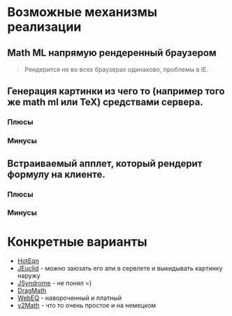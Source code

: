 # Возможные механизмы реализации #
## Math ML напрямую рендеренный браузером ##
> Рендерится не во всех браузерах одинаково, проблемы в IE.
## Генерация картинки из чего то (например того же math ml или TeX) средствами сервера. ##
### Плюсы ###
### Минусы ###
## Встраиваемый апплет, который рендерит формулу на клиенте. ##
### Плюсы ###
### Минусы ###
# Конкретные варианты #
  * [HotEqn](http://www.atp.ruhr-uni-bochum.de/VCLab/software/HotEqn/HotEqn.html)
  * [JEuclid](http://jeuclid.sourceforge.net/) - можно заюзать его апи в сервлете и выкидывать картинку наружу
  * [JSyndrome](http://www.sferyx.com/equationeditor/index.htm) - не понял =)
  * [DragMath](http://www.dragmath.bham.ac.uk/)
  * [WebEQ](http://www.dessci.com/en/products/webeq/) - навороченный и платный
  * [v2Math](http://www.exmpl.de/projects/mathml/math.html) - что то очень простое и на немецком